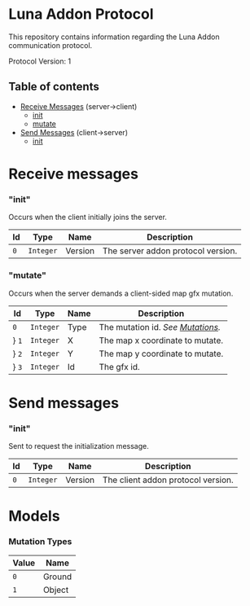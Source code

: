 # Luna Addon Protocol
This repository contains information regarding the Luna Addon communication protocol.

Protocol Version: 1

## Table of contents
- [Receive Messages](#receive-messages) (server->client)
  - [init](#rm-init)
  - [mutate](#rm-mutate)
- [Send Messages](#send-messages) (client->server)
  - [init](#sm-init)
  
# <a id="receive-messages">Receive messages</a>
### <a id="rm-init">"init"</a>
Occurs when the client initially joins the server.

| Id   | Type        | Name               | Description
| ---  | ---         | ----               | -----------
| `0`  | `Integer`   | Version            | The server addon protocol version.

### <a id="rm-mutate">"mutate"</a>
Occurs when the server demands a client-sided map gfx mutation.

| Id   | Type        | Name               | Description
| ---  | ---         | ----               | -----------
| `0`  | `Integer`   | Type               | The mutation id.  *See [Mutations](#model-mutations).*
} `1`  | `Integer`   | X                  | The map x coordinate to mutate.
} `2`  | `Integer`   | Y                  | The map y coordinate to mutate.
} `3`  | `Integer`   | Id                  | The gfx id.

# <a id="send-messages">Send messages</a>

### <a id="sm-init">"init"</a>
Sent to request the initialization message.

| Id   | Type        | Name               | Description
| ---  | ---         | ----               | -----------
| `0`  | `Integer`   | Version            | The client addon protocol version.

# <a id="models">Models</a>

### <a id="model-mutations">Mutation Types</a>

| Value | Name
| ----- | ----
| `0`   | Ground
| `1`   | Object
